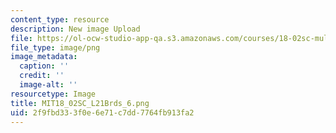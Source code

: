 ```yaml
---
content_type: resource
description: New image Upload
file: https://ol-ocw-studio-app-qa.s3.amazonaws.com/courses/18-02sc-multivariable-calculus-fall-2010/2f9fbd333f0e6e71c7dd7764fb913fa2_MIT18_02SC_L21Brds_6.png
file_type: image/png
image_metadata:
  caption: ''
  credit: ''
  image-alt: ''
resourcetype: Image
title: MIT18_02SC_L21Brds_6.png
uid: 2f9fbd33-3f0e-6e71-c7dd-7764fb913fa2
---
```

